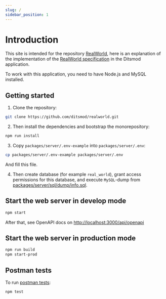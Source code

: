 ```yaml
---
slug: /
sidebar_position: 1
---
```


# Introduction

This site is intended for the repository [RealWorld][1], here is an explanation of the implementation of the [RealWorld specification][2] in the Ditsmod application.

To work with this application, you need to have Node.js and MySQL installed.

## Getting started

1. Clone the repository:

```bash
git clone https://github.com/ditsmod/realworld.git
```

2. Then install the dependencies and bootstrap the monorepository:

```bash
npm run install
```

3. Copy `packages/server/.env-example` into `packages/server/.env`:

```bash
cp packages/server/.env-example packages/server/.env
```

And fill this file.

4. Then create database (for example `real_world`), grant access permissions for this database, and execute `MySQL`-dump from [packages/server/sql/dump/info.sql][5].

## Start the web server in develop mode

```bash
npm start
```

After that, see OpenAPI docs on [http://localhost:3000/api/openapi][3]

## Start the web server in production mode

```bash
npm run build
npm start-prod
```

## Postman tests

To run [postman tests][4]:

```bash
npm test
```


[1]: https://github.com/ditsmod/realworld
[2]: https://github.com/gothinkster/realworld
[3]: http://localhost:3000/api/openapi
[4]: https://github.com/gothinkster/realworld/blob/main/api/Conduit.postman_collection.json
[5]: https://github.com/ditsmod/realworld/blob/main/packages/server/sql/dump/info.sql
